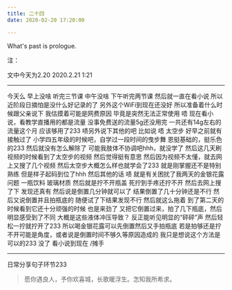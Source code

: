 ```yaml
---
title: 二十四
date: 2020-02-20 17:20:00

---
```

What's past is prologue.

<!--more-->注：
文中今天为2.20
2020.2.21 1:21


----------
今天么
早上没啥
听完三节课
中午没啥
下午听完两节课
然后就一直在看小说
所以近阶段日摘怕是没什么好记录的了
另外这个WiFi到现在还没好
所以准备着什么时候跟父亲说下
我估摸着可能是网费原因
毕竟是突然无法正常使用
唔
现在看小说，看教学直播用的都是流量
没事免费送的流量5g还没用完
一共还有14g左右的流量这个月
应该够用了233
啧另外说下其他的吧
比如说
唔
太空步
好早之前就有接触过了
小学四五年级的时候吧，自学过一段时间的曳步舞
恩挺基础的，挺乐色的233
然后就没有怎么解除了
可能我肢体不协调吧hhh，就没学了
然后这几天刷视频的时候看到了太空步的视频
然后觉得挺有意思
然后因为视频不太懂，就去网上又搜了几个视频
然后太空步大概怎么样也就学会了233
就是刚掌握还不是特别熟练
但是样子起码到位了hhh
然后其他的话
啧
就是有关困扰了我两天的金银花露问题
一瓶饮料
玻璃材质
然后就是拧不开瓶盖
死拧到手疼还拧不开
然后去网上搜了下
发现还真有
然后说是倒置几分钟就可以了
结果倒置了几十分钟还是不行
然后又说倒置并且拍瓶底的
随便试了下结果发现不行
然后就这么拖着
到了第二天的时候看到它还十分顽强的时候
也是来劲了
又把它倒置过来，拍了几下瓶底，然后明显感受到了不同
大概是这些液体冲压导致？
反正能听见明显的“砰砰”声
然后轻松一拧就拧开了233
所以喝金银花露可以先倒置然后又手拍瓶底
若是拍够还是拧不开可能是角度，或者说是倒置时间不够久等原因造成的
我只是想说这个方法是可以的233
没了
看小说到现在
/摊手


----------
日常分享句子环节233

>愿你遇良人，予你欢喜城，长歌暖浮生。怎知我所希求。

